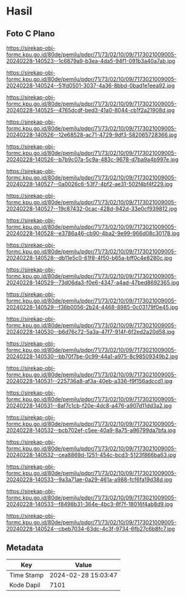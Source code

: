 # Hasil

## Foto C Plano

https://sirekap-obj-formc.kpu.go.id/80de/pemilu/pdpr/71/73/02/10/09/7173021009005-20240228-140523--1c6879a9-b3ea-4da5-94f1-091b3a40a7ab.jpg

https://sirekap-obj-formc.kpu.go.id/80de/pemilu/pdpr/71/73/02/10/09/7173021009005-20240228-140524--51fd0501-3037-4a36-8bbd-0bad1e1eea92.jpg

https://sirekap-obj-formc.kpu.go.id/80de/pemilu/pdpr/71/73/02/10/09/7173021009005-20240228-140525--4765dcdf-bed3-41a0-8044-cb1f2a21908d.jpg

https://sirekap-obj-formc.kpu.go.id/80de/pemilu/pdpr/71/73/02/10/09/7173021009005-20240228-140526--12e68528-ac71-4729-9df3-582065728366.jpg

https://sirekap-obj-formc.kpu.go.id/80de/pemilu/pdpr/71/73/02/10/09/7173021009005-20240228-140526--b7b9c07a-5c9a-483c-9678-d7ba9a4b997e.jpg

https://sirekap-obj-formc.kpu.go.id/80de/pemilu/pdpr/71/73/02/10/09/7173021009005-20240228-140527--0a0026c6-53f7-4bf2-ae31-502f4bf4f229.jpg

https://sirekap-obj-formc.kpu.go.id/80de/pemilu/pdpr/71/73/02/10/09/7173021009005-20240228-140527--19c87432-0cac-428d-942d-33e0cf939812.jpg

https://sirekap-obj-formc.kpu.go.id/80de/pemilu/pdpr/71/73/02/10/09/7173021009005-20240228-140528--e3786a46-cb90-4ba2-9e99-966d08c30178.jpg

https://sirekap-obj-formc.kpu.go.id/80de/pemilu/pdpr/71/73/02/10/09/7173021009005-20240228-140528--db11e5c0-61f8-4f50-b65a-bff0c4e8280c.jpg

https://sirekap-obj-formc.kpu.go.id/80de/pemilu/pdpr/71/73/02/10/09/7173021009005-20240228-140529--73d06da3-f0e6-4347-a4ad-47bed8692365.jpg

https://sirekap-obj-formc.kpu.go.id/80de/pemilu/pdpr/71/73/02/10/09/7173021009005-20240228-140529--f36b0056-2b24-4468-8985-0c03179f0e45.jpg

https://sirekap-obj-formc.kpu.go.id/80de/pemilu/pdpr/71/73/02/10/09/7173021009005-20240228-140530--b6d76c72-5a3a-47f7-914f-6f2ed2a20d58.jpg

https://sirekap-obj-formc.kpu.go.id/80de/pemilu/pdpr/71/73/02/10/09/7173021009005-20240228-140530--bb70f7be-0c99-44a1-a975-8c98509349b2.jpg

https://sirekap-obj-formc.kpu.go.id/80de/pemilu/pdpr/71/73/02/10/09/7173021009005-20240228-140531--225736a8-af3a-40eb-a336-f9f156adccd1.jpg

https://sirekap-obj-formc.kpu.go.id/80de/pemilu/pdpr/71/73/02/10/09/7173021009005-20240228-140531--8af7c1cb-f20e-4dc8-a476-a907d11dd3a2.jpg

https://sirekap-obj-formc.kpu.go.id/80de/pemilu/pdpr/71/73/02/10/09/7173021009005-20240228-140532--bcb702ef-c5ee-40a9-8a75-a96799da7bfa.jpg

https://sirekap-obj-formc.kpu.go.id/80de/pemilu/pdpr/71/73/02/10/09/7173021009005-20240228-140532--cea8869d-1251-454c-bcd3-5123f866ba63.jpg

https://sirekap-obj-formc.kpu.go.id/80de/pemilu/pdpr/71/73/02/10/09/7173021009005-20240228-140533--9a3a71ae-0a29-461a-a988-fcf6fa19d38d.jpg

https://sirekap-obj-formc.kpu.go.id/80de/pemilu/pdpr/71/73/02/10/09/7173021009005-20240228-140533--f8498b31-364e-4bc3-8f7f-18016f4ab8d9.jpg

https://sirekap-obj-formc.kpu.go.id/80de/pemilu/pdpr/71/73/02/10/09/7173021009005-20240228-140524--cbeb7034-63dc-4c3f-9734-6fb27c6b8fc7.jpg


## Metadata

| Key        | Value               |
| ---------- | ------------------- |
| Time Stamp | 2024-02-28 15:03:47 |
| Kode Dapil | 7101                |



